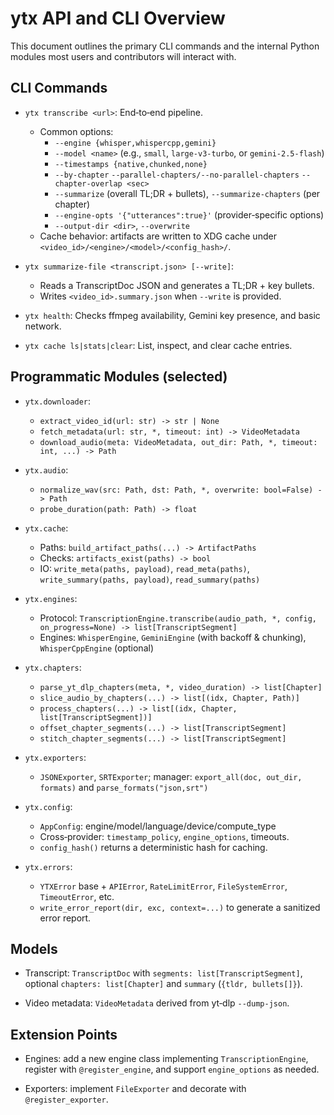 ﻿# ytx API and CLI Overview

This document outlines the primary CLI commands and the internal Python
modules most users and contributors will interact with.

## CLI Commands

- `ytx transcribe <url>`: End‑to‑end pipeline.
  - Common options:
    - `--engine {whisper,whispercpp,gemini}`
    - `--model <name>` (e.g., `small`, `large-v3-turbo`, or `gemini-2.5-flash`)
    - `--timestamps {native,chunked,none}`
    - `--by-chapter` `--parallel-chapters/--no-parallel-chapters` `--chapter-overlap <sec>`
    - `--summarize` (overall TL;DR + bullets), `--summarize-chapters` (per chapter)
    - `--engine-opts '{"utterances":true}'` (provider‑specific options)
    - `--output-dir <dir>`, `--overwrite`
  - Cache behavior: artifacts are written to XDG cache under
    `<video_id>/<engine>/<model>/<config_hash>/`.

- `ytx summarize-file <transcript.json> [--write]`:
  - Reads a TranscriptDoc JSON and generates a TL;DR + key bullets.
  - Writes `<video_id>.summary.json` when `--write` is provided.

- `ytx health`: Checks ffmpeg availability, Gemini key presence, and basic network.

- `ytx cache ls|stats|clear`: List, inspect, and clear cache entries.

## Programmatic Modules (selected)

- `ytx.downloader`:
  - `extract_video_id(url: str) -> str | None`
  - `fetch_metadata(url: str, *, timeout: int) -> VideoMetadata`
  - `download_audio(meta: VideoMetadata, out_dir: Path, *, timeout: int, ...) -> Path`

- `ytx.audio`:
  - `normalize_wav(src: Path, dst: Path, *, overwrite: bool=False) -> Path`
  - `probe_duration(path: Path) -> float`

- `ytx.cache`:
  - Paths: `build_artifact_paths(...) -> ArtifactPaths`
  - Checks: `artifacts_exist(paths) -> bool`
  - IO: `write_meta(paths, payload)`, `read_meta(paths)`, `write_summary(paths, payload)`, `read_summary(paths)`

- `ytx.engines`:
  - Protocol: `TranscriptionEngine.transcribe(audio_path, *, config, on_progress=None) -> list[TranscriptSegment]`
  - Engines: `WhisperEngine`, `GeminiEngine` (with backoff & chunking), `WhisperCppEngine` (optional)

- `ytx.chapters`:
  - `parse_yt_dlp_chapters(meta, *, video_duration) -> list[Chapter]`
  - `slice_audio_by_chapters(...) -> list[(idx, Chapter, Path)]`
  - `process_chapters(...) -> list[(idx, Chapter, list[TranscriptSegment])]`
  - `offset_chapter_segments(...) -> list[TranscriptSegment]`
  - `stitch_chapter_segments(...) -> list[TranscriptSegment]`

- `ytx.exporters`:
  - `JSONExporter`, `SRTExporter`; manager: `export_all(doc, out_dir, formats)` and `parse_formats("json,srt")`

- `ytx.config`:
  - `AppConfig`: engine/model/language/device/compute_type
  - Cross‑provider: `timestamp_policy`, `engine_options`, timeouts.
  - `config_hash()` returns a deterministic hash for caching.

- `ytx.errors`:
  - `YTXError` base + `APIError`, `RateLimitError`, `FileSystemError`, `TimeoutError`, etc.
  - `write_error_report(dir, exc, context=...)` to generate a sanitized error report.

## Models

- Transcript: `TranscriptDoc` with `segments: list[TranscriptSegment]`, optional
  `chapters: list[Chapter]` and `summary` (`{tldr, bullets[]}`).

- Video metadata: `VideoMetadata` derived from yt‑dlp `--dump-json`.

## Extension Points

- Engines: add a new engine class implementing `TranscriptionEngine`, register
  with `@register_engine`, and support `engine_options` as needed.

- Exporters: implement `FileExporter` and decorate with `@register_exporter`.

